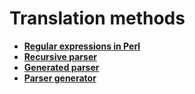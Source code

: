 # Translation methods

- **[Regular expressions in Perl](https://github.com/DMozhevitin/ITMO/tree/main/translation-methods/lab1%20(regular%20expressions%20in%20Perl))**
- **[Recursive parser](https://github.com/DMozhevitin/ITMO/tree/main/translation-methods/lab2%20(recursive%20parser))**
- **[Generated parser](https://github.com/DMozhevitin/ITMO/tree/main/translation-methods/lab3%20(generated%20parser))**
- **[Parser generator](https://github.com/DMozhevitin/parser-generator)**
